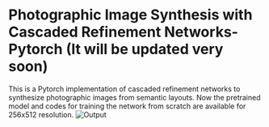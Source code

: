 # Photographic Image Synthesis with Cascaded Refinement Networks-Pytorch (It will be updated very soon)
This is a Pytorch implementation of cascaded refinement networks to synthesize photographic images from semantic layouts. Now the pretrained model and codes for training the network from scratch are available for 256x512 resolution.
![Output](https://github.com/Blade6570/Photographic-Image-Synthesis-with-Cascaded-Refinement-Networks--Pytorch-/blob/master/Screenshot_from.png?raw=true "Comparision with Original TensorFlow version")
